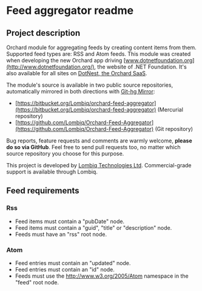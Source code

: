 # Feed aggregator readme



## Project description

Orchard module for aggregating feeds by creating content items from them. Supported feed types are: RSS and Atom feeds. This module was created when developing the new Orchard app driving [www.dotnetfoundation.org](http://www.dotnetfoundation.org/), the website of .NET Foundation. It's also available for all sites on [DotNest, the Orchard SaaS](https://dotnest.com).

The module's source is available in two public source repositories, automatically mirrored in both directions with [Git-hg Mirror](https://githgmirror.com):

- [https://bitbucket.org/Lombiq/orchard-feed-aggregator](https://bitbucket.org/Lombiq/orchard-feed-aggregator) (Mercurial repository)
- [https://github.com/Lombiq/Orchard-Feed-Aggregator](https://github.com/Lombiq/Orchard-Feed-Aggregator) (Git repository)

Bug reports, feature requests and comments are warmly welcome, **please do so via GitHub**.
Feel free to send pull requests too, no matter which source repository you choose for this purpose.

This project is developed by [Lombiq Technologies Ltd](https://lombiq.com/). Commercial-grade support is available through Lombiq.


## Feed requirements

### Rss

- Feed items must contain a "pubDate" node.
- Feed items must contain a "guid", "title" or "description" node.
- Feeds must have an "rss" root node.

### Atom

- Feed entries must contain an "updated" node.
- Feed entries must contain an "id" node.
- Feeds must use the http://www.w3.org/2005/Atom namespace in the "feed" root node.